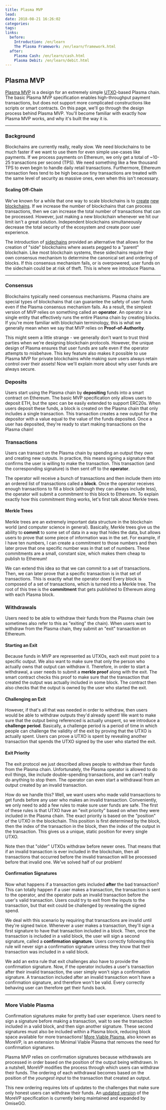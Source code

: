 ```yaml
---
title: Plasma MVP
lead: 
date: 2018-08-21 16:26:02
categories:
tags:
links:
  before:
    Introduction: /en/learn
    The Plasma Framework: /en/learn/framework.html
  after:
    Plasma Cash: /en/learn/cash.html
    Plasma Debit: /en/learn/debit.html
---
```


## Plasma MVP
[Plasma MVP](https://ethresear.ch/t/minimal-viable-plasma/426) is a design for an extremely simple [UTXO](https://www.investopedia.com/terms/u/utxo.asp)-based Plasma chain.
The basic Plasma MVP specification enables high-throughput payment transactions, but does not support more complicated constructions like scripts or smart contracts.
On this page, we'll go through the design process behind Plasma MVP.
You'll become familiar with exactly how Plasma MVP works, and why it's built the way it is. 

---

### Background
Blockchains are currently really, really slow.
We need blockchains to be much faster if we want to use them for even simple use-cases like payments.
If we process payments on Ethereum, we only get a total of ~10-25 transactions per second (TPS).
We need something like a few thousand TPS to even begin to handle daily retail transactions.
Furthermore, Ethereum transaction fees tend to be high because tiny transactions are treated with the same level of security as massive ones, even when this isn't necessary. 

#### Scaling Off-Chain
We've known for a while that one way to scale blockchains is to [create](https://gendal.me/2014/10/26/a-simple-explanation-of-bitcoin-sidechains/) [new](https://bitcoinmagazine.com/guides/what-altcoin/) [blockchains](https://github.com/ethereum/wiki/wiki/Sharding-FAQs).
If we increase the number of blockchains that can process transactions, then we can increase the total number of transactions that can be processed.
However, just making a new blockchain whenever we hit our limit isn't a great solution.
Independent blockchains simultaneously decrease the total security of the ecosystem and create poor user experience.

The introduction of [sidechains](https://blockstream.com/sidechains.pdf) provided an alternative that allows for the creation of "side" blockchains where assets pegged to a "parent" blockchain.
Like most blockchain systems, these sidechains require their own consensus mechanism to determine the canonical set and ordering of blocks.
If this consensus mechanism fails, or is overpowered, user funds on the sidechain could be at risk of theft.
This is where we introduce Plasma.

---

### Consensus
Blockchains typically need consensus mechanisms.
Plasma chains are special types of blockchains that can guarantee the safety of user funds even if the Plasma consensus mechanism fails.
As a result, the simplest version of MVP relies on something called an **operator**.
An operator is a single entity that effectively runs the entire Plasma chain by creating blocks.
If you're more familiar with blockchain terminology, this is what we generally mean when we say that MVP relies on **Proof-of-Authority**.

This might seem a little strange - we generally don't want to trust third parties when we're designing blockchain protocols.
However, the unique design of Plasma ensures that user funds are safe even if the operator attempts to misbehave.
This key feature also makes it possible to use Plasma MVP for private blockchains while making sure users always retain control over their assets! Now we'll explain more about why user funds are always secure.

### Deposits
Users start using the Plasma chain by **depositing** funds into a smart contract on Ethereum.
The basic MVP specification only allows users to deposit ETH, but the spec can be easily extended to support ERC20s.
When users deposit these funds, a block is created on the Plasma chain that only includes a single transaction.
This transaction creates a new output for the depositor with a value equal to the value of the funds deposited.
Once a user has deposited, they're ready to start making transactions on the Plasma chain!

### Transactions
Users can transact on the Plasma chain by spending an output they own and creating new outputs.
In practice, this means signing a signature that confirms the user is willing to make the transaction.
This transaction (and the corresponding signature) is then sent off to the **operator**.

The operator will receive a bunch of transactions and then include them into an ordered list of transactions called a **block**.
Once the operator receives enough transactions to fill a block (although they can always include less), the operator will submit a commitment to this block to Ethereum.
To explain exactly how this commitment thing works, let's first talk about Merkle trees.

#### Merkle Trees
Merkle trees are an extremely important data structure in the blockchain world (and computer science in general).
Basically, Merkle trees give us the ability to **commit** to some set of data in a way that hides the data, but allows users to prove that some piece of information was in the set.
For example, if I have ten numbers, I can create a commitment to those numbers and then later prove that one specific number was in that set of numbers.
These commitments are a small, constant size, which makes them cheap to publish to Ethereum!

We can extend this idea so that we can commit to a set of transactions.
Then, we can later prove that a specific transaction is in that set of transactions.
This is exactly what the operator does! Every block is composed of a set of transactions, which is turned into a Merkle tree.
The root of this tree is the **commitment** that gets published to Ethereum along with each Plasma block.

### Withdrawals
Users need to be able to withdraw their funds from the Plasma chain (we sometimes also refer to this as "exiting" the chain).
When users want to withdraw from the Plasma chain, they submit an "exit" transaction on Ethereum.

#### Starting an Exit
Because funds in MVP are represented as UTXOs, each exit must point to a specific output.
We also want to make sure that only the person who actually owns that output can withdraw it.
Therefore, in order to start a withdrawal, a user needs to submit a **merkle proof** along with the exit.
The smart contract checks this proof to make sure that the transaction that created the output was actually included in some block.
The contract then also checks that the output is owned by the user who started the exit.

#### Challenging an Exit
However, if that's all that was needed in order to withdraw, then users would be able to withdraw outputs they'd already spent! We want to make sure that the output being referenced is actually unspent, so we introduce a **challenge period**.
Basically, a challenge period is a period of time in which people can challenge the validity of the exit by proving that the UTXO is actually spent.
Users can prove a UTXO is spent by revealing another transaction that spends the UTXO signed by the user who started the exit.

#### Exit Priority
The exit protocol we just described allows people to withdraw their funds from the Plasma chain.
Unfortunately, the Plasma operator is allowed to do evil things, like include double-spending transactions, and we can't really do anything to stop them.
The operator can even start a withdrawal from an output created by an invalid transaction.

How do we handle this? Well, we want users who made valid transactions to get funds before any user who makes an invalid transaction.
Conveniently, we only need to add a few rules to make sure user funds are safe.
The first of these rules is that UTXO have an "exit priority" based on when they were included in the Plasma chain.
The exact priority is based on the "position" of the UTXO in the blockchain.
This position is first determined by the block, then the index of the transaction in the block, then the index of the output in the transaction.
This gives us a unique, static position for every single UTXO.

Note then that "older" UTXOs withdraw before newer ones.
That means that if an invalid transaction is ever included in the blockchain, then all transactions that occurred before the invalid transaction will be processed before that invalid one.
We've solved half of our problem! 

#### Confirmation Signatures
Now what happens if a transaction gets included **after** the bad transaction? This can totally happen if a user makes a transaction, the transaction is sent to the operator, and the operator puts an invalid transaction before the user's valid transaction.
Users could try to exit from the inputs to the transaction, but that exit could be challenged by revealing the signed spend.

We deal with this scenario by requiring that transactions are invalid until they're signed twice.
Whenever a user makes a transaction, they'll sign a first signature to have that transaction included in a block.
Then, once the transaction is included in a valid block, the user will sign a second signature, called a **confirmation signature**.
Users correctly following this rule will never sign a confirmation signature unless they know that their transaction was included in a valid block.

We add an extra rule that exit challenges also have to provide the confirmation signature.
Now, if the operator includes a user's transaction after their invalid transaction, the user simply won't sign a confirmation signature.
A transaction included after an invalid transaction won't have a confirmation signature, and therefore won't be valid.
Every correctly behaving user can therefore get their funds back.

---

### More Viable Plasma
Confirmation signatures make for pretty bad user experience.
Users need to sign a signature before making a transaction, wait to see the transaction included in a valid block, and then sign another signature.
These second signatures must also be included within a Plasma block, reducing block space available for more transactions!
[More Viable Plasma](https://ethresear.ch/t/more-viable-plasma/2160), also known as MoreVP, is an extension to Minimal Viable Plasma that removes the need for confirmation signatures.

Plasma MVP relies on confirmation signatures because withdrawals are processed in order based on the position of the output being withdrawn.
In a nutshell, MoreVP modifies the process through which users can withdraw their funds.
The ordering of each withdrawal becomes based on the position of the *youngest input* to the transaction that created an output.

This new ordering requires lots of updates to the challenges that make sure only honest users can withdraw their funds.
An [updated version](https://github.com/omisego/elixir-omg/blob/develop/docs/morevp.md) of the MoreVP specification is currently being maintained and expanded by OmiseGO.
